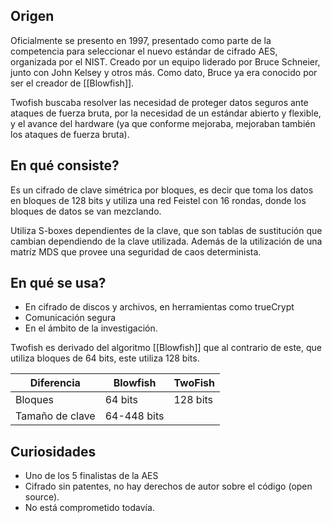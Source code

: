 ## Origen

Oficialmente se presento en 1997, presentado como parte de la competencia para seleccionar el nuevo estándar de cifrado AES, organizada por el NIST.
Creado por un equipo liderado por Bruce Schneier, junto con John Kelsey y otros más. Como dato, Bruce ya era conocido por ser el creador de [[Blowfish]].

Twofish buscaba resolver las necesidad de proteger datos seguros ante ataques de fuerza bruta, por la necesidad de un estándar abierto y flexible, y el avance del hardware (ya que conforme mejoraba, mejoraban también los ataques de fuerza bruta).

## En qué consiste?

Es un cifrado de clave simétrica por bloques, es decir que toma los datos en bloques de 128 bits y utiliza una red Feistel con 16 rondas, donde los bloques de datos se van mezclando.

Utiliza S-boxes dependientes de la clave, que son tablas de sustitución que cambian dependiendo de la clave utilizada.
Además de la utilización de una matríz MDS que provee una seguridad de caos determinista.

## En qué se usa?

- En cifrado de discos y archivos, en herramientas como trueCrypt
- Comunicación segura
- En el ámbito de la investigación.

Twofish es derivado del algoritmo [[Blowfish]] que al contrario de este, que utiliza bloques de 64 bits, este utiliza 128 bits.

| Diferencia      | Blowfish    | TwoFish  |
| --------------- | ----------- | -------- |
| Bloques         | 64 bits     | 128 bits |
| Tamaño de clave | 64-448 bits |          |
## Curiosidades
- Uno de los 5 finalistas de la AES
- Cifrado sin patentes, no hay derechos de autor sobre el código (open source).
- No está comprometido todavía.